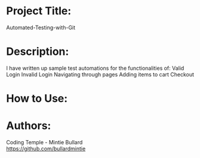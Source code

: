 # Project Title:
 Automated-Testing-with-Git

# Description:
I have written up sample test automations for the functionalities of:    Valid Login                                                            Invalid Login                                                       Navigating through pages                                                Adding items to cart                                                   Checkout


# How to Use:


# Authors:
Coding Temple - Mintie Bullard                 
https://github.com/bullardmintie

